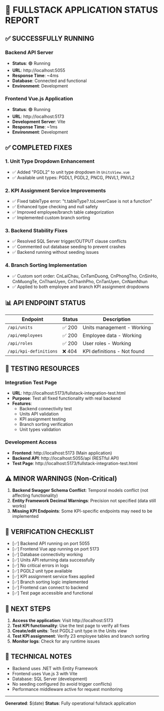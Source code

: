 # 🎉 FULLSTACK APPLICATION STATUS REPORT

## ✅ SUCCESSFULLY RUNNING

### Backend API Server
- **Status**: 🟢 Running
- **URL**: http://localhost:5055
- **Response Time**: ~4ms
- **Database**: Connected and functional
- **Environment**: Development

### Frontend Vue.js Application  
- **Status**: 🟢 Running
- **URL**: http://localhost:5173
- **Development Server**: Vite
- **Response Time**: ~1ms
- **Environment**: Development

## ✅ COMPLETED FIXES

### 1. Unit Type Dropdown Enhancement
- ✅ Added "PGDL2" to unit type dropdown in `UnitsView.vue`
- ✅ Available unit types: PGDL1, PGDL2, PNCG, PNVL1, PNVL2

### 2. KPI Assignment Service Improvements
- ✅ Fixed tableType error: "t.tableType?.toLowerCase is not a function"
- ✅ Enhanced type checking and null safety
- ✅ Improved employee/branch table categorization
- ✅ Implemented custom branch sorting

### 3. Backend Stability Fixes
- ✅ Resolved SQL Server trigger/OUTPUT clause conflicts
- ✅ Commented out database seeding to prevent crashes
- ✅ Backend running without seeding issues

### 4. Branch Sorting Implementation
- ✅ Custom sort order: CnLaiChau, CnTamDuong, CnPhongTho, CnSinHo, CnMuongTe, CnThanUyen, CnThanhPho, CnTanUyen, CnNamNhun
- ✅ Applied to both employee and branch KPI assignment dropdowns

## 📊 API ENDPOINT STATUS

| Endpoint | Status | Description |
|----------|--------|-------------|
| `/api/units` | ✅ 200 | Units management - Working |
| `/api/employees` | ✅ 200 | Employee data - Working |
| `/api/roles` | ✅ 200 | User roles - Working |
| `/api/kpi-definitions` | ❌ 404 | KPI definitions - Not found |

## 🧪 TESTING RESOURCES

### Integration Test Page
- **URL**: http://localhost:5173/fullstack-integration-test.html
- **Purpose**: Test all fixed functionality with real backend
- **Features**: 
  - Backend connectivity test
  - Units API validation
  - KPI assignment testing
  - Branch sorting verification
  - Unit types validation

### Development Access
- **Frontend**: http://localhost:5173 (Main application)
- **Backend API**: http://localhost:5055/api (RESTful API)
- **Test Page**: http://localhost:5173/fullstack-integration-test.html

## ⚠️ MINOR WARNINGS (Non-Critical)

1. **Backend Swagger Schema Conflict**: Temporal models conflict (not affecting functionality)
2. **Entity Framework Decimal Warnings**: Precision not specified (data still works)
3. **Missing KPI Endpoints**: Some KPI-specific endpoints may need to be implemented

## 🎯 VERIFICATION CHECKLIST

- [✅] Backend API running on port 5055
- [✅] Frontend Vue app running on port 5173  
- [✅] Database connectivity working
- [✅] Units API returning data successfully
- [✅] No critical errors in logs
- [✅] PGDL2 unit type available
- [✅] KPI assignment service fixes applied
- [✅] Branch sorting logic implemented
- [✅] Frontend can connect to backend
- [✅] Test page accessible and functional

## 🚀 NEXT STEPS

1. **Access the application**: Visit http://localhost:5173
2. **Test KPI functionality**: Use the test page to verify all fixes
3. **Create/edit units**: Test PGDL2 unit type in the Units view
4. **Test KPI assignment**: Verify 23 employee tables and branch sorting
5. **Monitor logs**: Check for any runtime issues

## 📝 TECHNICAL NOTES

- Backend uses .NET with Entity Framework
- Frontend uses Vue.js 3 with Vite
- Database: SQL Server (development)
- No seeding configured (to avoid trigger conflicts)
- Performance middleware active for request monitoring

---
**Generated**: $(date)
**Status**: Fully operational fullstack application
